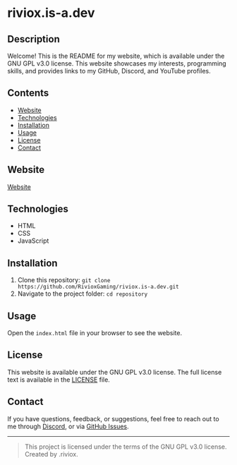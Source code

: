 # riviox.is-a.dev

## Description

Welcome! This is the README for my website, which is available under the GNU GPL v3.0 license. This website showcases my interests, programming skills, and provides links to my GitHub, Discord, and YouTube profiles.

## Contents

- [Website](#Website)
- [Technologies](#technologies)
- [Installation](#installation)
- [Usage](#usage)
- [License](#license)
- [Contact](#contact)

## Website

[Website](https://riviox.is-a.dev)

## Technologies

- HTML
- CSS
- JavaScript

## Installation

1. Clone this repository: `git clone https://github.com/RivioxGaming/riviox.is-a.dev.git`
2. Navigate to the project folder: `cd repository`

## Usage

Open the `index.html` file in your browser to see the website.

## License

This website is available under the GNU GPL v3.0 license. The full license text is available in the [LICENSE](LICENSE) file.

## Contact

If you have questions, feedback, or suggestions, feel free to reach out to me through [Discord](https://discord.gg/8E2a94BSBX), or via [GitHub Issues](https://github.com/RivioxGaming/riviox.is-a.dev/issues).

---

> This project is licensed under the terms of the GNU GPL v3.0 license.
> Created by .riviox.

